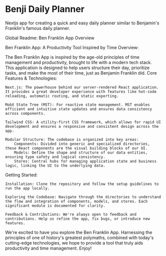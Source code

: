 # Benji Daily Planner 

Nextjs app for creating a quick and easy daily planner similar to Benjamin's Franklin's famous daily planner. 

Global Readme: Ben Franklin App Overview

Ben Franklin App: A Productivity Tool Inspired by Time
Overview:

The Ben Franklin App is inspired by the age-old principles of time management and productivity, brought to life with a modern tech stack. This application is designed to help users structure their day, prioritize tasks, and make the most of their time, just as Benjamin Franklin did.
Core Features & Technologies:

    Next.js: The powerhouse behind our server-rendered React application. It provides a great developer experience with features like hot-code reloading, automatic routing, and static exporting.

    MobX State Tree (MST): For reactive state management. MST enables efficient and intuitive state updates and ensures data consistency across components.

    Tailwind CSS: A utility-first CSS framework, which allows for rapid UI development and ensures a responsive and consistent design across the app.

    Modular Structure: The codebase is organized into key areas:
        Components: Divided into generic and specialized directories, these React components are the visual building blocks of our UI.
        Models: Define the shape and structure of our data entities, ensuring type safety and logical consistency.
        Stores: Central hubs for managing application state and business logic, linking the UI to the underlying data.

Getting Started:

    Installation: Clone the repository and follow the setup guidelines to run the app locally.

    Exploring the Codebase: Navigate through the directories to understand the flow and integration of components, models, and stores. Each significant module is documented for clarity.

    Feedback & Contributions: We're always open to feedback and contributions. Help us refine the app, fix bugs, or introduce new features.

We're excited to have you explore the Ben Franklin App. Harnessing the principles of one of history's greatest polymaths, combined with today's cutting-edge technologies, we hope to provide a tool that truly aids productivity and time management. Enjoy!